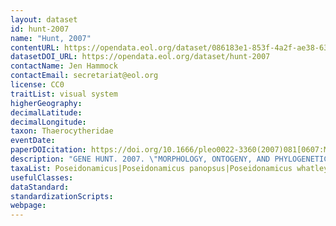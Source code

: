 ```yaml
---
layout: dataset
id: hunt-2007
name: "Hunt, 2007"
contentURL: https://opendata.eol.org/dataset/086183e1-853f-4a2f-ae38-6331666c3064/resource/01d54da8-cb64-4628-a5f7-dfa35332ceb8/download/archive.zip
datasetDOI_URL: https://opendata.eol.org/dataset/hunt-2007
contactName: Jen Hammock
contactEmail: secretariat@eol.org
license: CC0
traitList: visual system
higherGeography:
decimalLatitude:
decimalLongitude:
taxon: Thaerocytheridae
eventDate:
paperDOIcitation: https://doi.org/10.1666/pleo0022-3360(2007)081[0607:MOAPOT]2.0.CO;2
description: "GENE HUNT. 2007. \"MORPHOLOGY, ONTOGENY, AND PHYLOGENETICS OF THE GENUS POSEIDONAMICUS (OSTRACODA: THAEROCYTHERINAE),\" Journal of Paleontology, 81(4), 607-631, (1 July 2007). https://doi.org/10.1666/pleo0022-3360(2007)081[0607:MOAPOT]2.0.CO;2"
taxaList: Poseidonamicus|Poseidonamicus panopsus|Poseidonamicus whatleyi
usefulClasses:
dataStandard:
standardizationScripts:
webpage:
---
```


